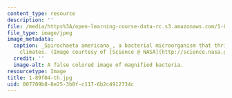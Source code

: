 ```yaml
---
content_type: resource
description: ''
file: /media/https%3A/open-learning-course-data-rc.s3.amazonaws.com/1-89-environmental-microbiology-fall-2004/007709b88e253b0fc1176b2c4912734c_1-89f04-th.jpg
file_type: image/jpeg
image_metadata:
  caption: _Spirochaeta americana_, a bacterial microorganism that thrives in harsh
    climates. (Image courtesy of [Science @ NASA](http://science.nasa.gov/).)
  credit: ''
  image-alt: A false colored image of magnified bacteria.
resourcetype: Image
title: 1-89f04-th.jpg
uid: 007709b8-8e25-3b0f-c117-6b2c4912734c
---
```

